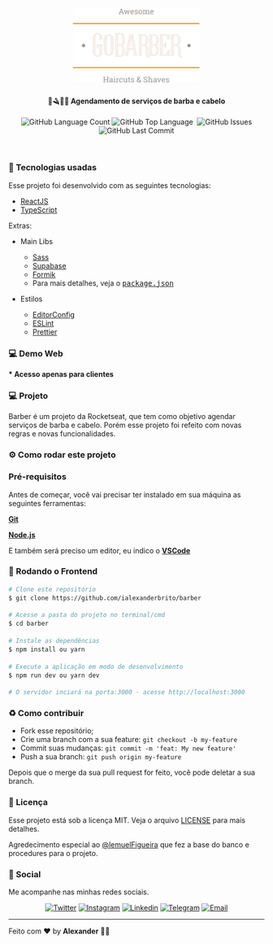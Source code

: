 <h1 align="center">
  <img src=".github/logo.png" width="250px" />
</h1>
<h4 align="center">
 <b>💈🪒🧔🏾 Agendamento de serviços de barba e cabelo</b>
</h4>
<p align="center">
  <img alt="GitHub Language Count" src="https://img.shields.io/github/languages/count/ialexanderbrito/barber?style=flat-square" />
  <img alt="GitHub Top Language" src="https://img.shields.io/github/languages/top/ialexanderbrito/barber?style=flat-square" />
  <img alt="" src="https://img.shields.io/github/repo-size/ialexanderbrito/barber?style=flat-square" />
  <img alt="GitHub Issues" src="https://img.shields.io/github/issues/ialexanderbrito/barber?style=flat-square" />
  <img alt="GitHub Last Commit" src="https://img.shields.io/github/last-commit/ialexanderbrito/barber?style=flat-square" />

</p>

<br>

### 🧪 Tecnologias usadas
Esse projeto foi desenvolvido com as seguintes tecnologias:
- [ReactJS](https://reactjs.org/)
- [TypeScript](https://www.javascript.com/)

Extras:

- Main Libs
  - [Sass](https://sass-lang.com/)
  - [Supabase](https://app.supabase.io/)
  - [Formik](https://formik.org/)
  - Para mais detalhes, veja o <kbd>[package.json](https://github.com/ialexanderbrito/barber/blob/master/package.json)</kbd>

- Estilos
  - [EditorConfig](https://editorconfig.org/)
  - [ESLint](https://eslint.org/)
  - [Prettier](https://prettier.io/)

### 💻 Demo Web

<b>* Acesso apenas para clientes </b>

### 💻 Projeto

Barber é um projeto da Rocketseat, que tem como objetivo agendar serviços de barba e cabelo. Porém esse projeto foi refeito com novas regras e novas funcionalidades.

### ⚙ Como rodar este projeto

### Pré-requisitos

Antes de começar, você vai precisar ter instalado em sua máquina as seguintes ferramentas:

<b>[Git](https://git-scm.com)</b>

<b>[Node.js](https://nodejs.org/en/)</b>

E também será preciso um editor, eu indico o <b>[VSCode](https://code.visualstudio.com/)</b>

### 🧭 Rodando o Frontend

```bash
# Clone este repositório
$ git clone https://github.com/ialexanderbrito/barber

# Acesse a pasta do projeto no terminal/cmd
$ cd barber

# Instale as dependências
$ npm install ou yarn

# Execute a aplicação em modo de desenvolvimento
$ npm run dev ou yarn dev

# O servidor inciará na porta:3000 - acesse http://localhost:3000
```

### :recycle: Como contribuir

- Fork esse repositório;
- Crie uma branch com a sua feature: `git checkout -b my-feature`
- Commit suas mudanças: `git commit -m 'feat: My new feature'`
- Push a sua branch: `git push origin my-feature`

Depois que o merge da sua pull request for feito, você pode deletar a sua branch.

### :memo: Licença

Esse projeto está sob a licença MIT. Veja o arquivo [LICENSE](LICENSE) para mais detalhes.

Agredecimento especial ao [@lemuelFigueira](https://github.com/lemuelFigueira/) que fez a base do banco e procedures para o projeto.

### 📱 Social

Me acompanhe nas minhas redes sociais.

<p align="center">

 <a href="https://twitter.com/ialexanderbrito" target="_blank" >
     <img alt="Twitter" src="https://img.shields.io/badge/-Twitter-9cf?style=flat-square&logo=Twitter&logoColor=white"></a>

  <a href="https://instagram.com/ialexanderbrito" target="_blank" >
    <img alt="Instagram" src="https://img.shields.io/badge/-Instagram-ff2b8e?style=flat-square&logo=Instagram&logoColor=white"></a>

  <a href="https://www.linkedin.com/in/ialexanderbrito/" target="_blank" >
    <img alt="Linkedin" src="https://img.shields.io/badge/-Linkedin-blue?style=flat-square&logo=Linkedin&logoColor=white"></a>

  <a href="https://t.me/ialexanderbrito" target="_blank" >
    <img alt="Telegram" src="https://img.shields.io/badge/-Telegram-blue?style=flat-square&logo=Telegram&logoColor=white"></a>

  <a href="mailto:ialexanderbrito@gmail.com" target="_blank" >
    <img alt="Email" src="https://img.shields.io/badge/-Email-c14438?style=flat-square&logo=Gmail&logoColor=white"></a>

</p>

---

Feito com ❤️ by **Alexander** 🤙🏾
